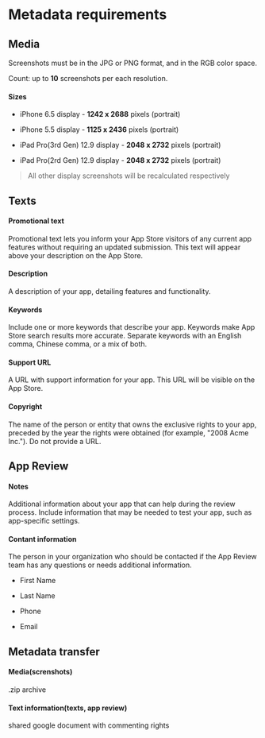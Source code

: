 # Metadata requirements


## Media

Screenshots must be in the JPG or PNG format, and in the RGB color space.

Count: up to **10** screenshots per each resolution.

#### Sizes

* iPhone 6.5 display - **1242 x 2688** pixels (portrait)

* iPhone 5.5 display - **1125 x 2436** pixels (portrait)

* iPad Pro(3rd Gen) 12.9 display - **2048 x 2732** pixels (portrait)

* iPad Pro(2rd Gen) 12.9 display - **2048 x 2732** pixels (portrait)

> All other display screenshots will be recalculated respectively


## Texts


#### Promotional text

Promotional text lets you inform your App Store visitors of any current app features without requiring an updated submission.
This text will appear above your description on the App Store.

#### Description

A description of your app, detailing features and functionality.

#### Keywords

Include one or more keywords that describe your app.
Keywords make App Store search results more accurate.
Separate keywords with an English comma, Chinese comma, or a mix of both.

#### Support URL

A URL with support information for your app. This URL will be visible on the App Store.

#### Copyright

The name of the person or entity that owns the exclusive rights to your app, preceded by the year the rights were obtained (for example, "2008 Acme Inc."). Do not provide a URL.

## App Review

#### Notes

Additional information about your app that can help during the review process. Include information that may be needed to test your app, such as app-specific settings.

#### Contant information

The person in your organization who should be contacted if the App Review team has any questions or needs additional information.

* First Name

* Last Name

* Phone

* Email


## Metadata transfer

#### Media(screnshots)
.zip archive

#### Text information(texts, app review)
shared google document with commenting rights
